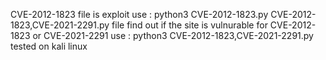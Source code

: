 CVE-2012-1823 file is exploit 
use : python3 CVE-2012-1823.py
CVE-2012-1823,CVE-2021-2291.py file find out if the site is vulnurable for CVE-2012-1823 or CVE-2021-2291
use : python3 CVE-2012-1823,CVE-2021-2291.py 
tested on kali linux 
